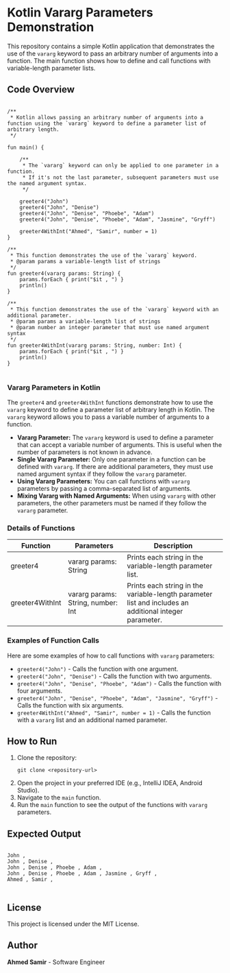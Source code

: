 <!DOCTYPE html>
<html lang="en">
<head>
    <meta charset="UTF-8">
    <title>Kotlin Vararg Parameters Demonstration</title>
</head>
<body>

<h1>Kotlin Vararg Parameters Demonstration</h1>

<p>This repository contains a simple Kotlin application that demonstrates the use of the <code>vararg</code> keyword to pass an arbitrary number of arguments into a function. The main function shows how to define and call functions with variable-length parameter lists.</p>

<h2>Code Overview</h2>

<pre>
<code>
/**
 * Kotlin allows passing an arbitrary number of arguments into a function using the `vararg` keyword to define a parameter list of arbitrary length.
 */

fun main() {

    /**
     * The `vararg` keyword can only be applied to one parameter in a function.
     * If it's not the last parameter, subsequent parameters must use the named argument syntax.
     */

    greeter4("John")
    greeter4("John", "Denise")
    greeter4("John", "Denise", "Phoebe", "Adam")
    greeter4("John", "Denise", "Phoebe", "Adam", "Jasmine", "Gryff")

    greeter4WithInt("Ahmed", "Samir", number = 1)
}

/**
 * This function demonstrates the use of the `vararg` keyword.
 * @param params a variable-length list of strings
 */
fun greeter4(vararg params: String) {
    params.forEach { print("$it , ") }
    println()
}

/**
 * This function demonstrates the use of the `vararg` keyword with an additional parameter.
 * @param params a variable-length list of strings
 * @param number an integer parameter that must use named argument syntax
 */
fun greeter4WithInt(vararg params: String, number: Int) {
    params.forEach { print("$it , ") }
    println()
}
</code>
</pre>

<h3>Vararg Parameters in Kotlin</h3>

<p>The <code>greeter4</code> and <code>greeter4WithInt</code> functions demonstrate how to use the <code>vararg</code> keyword to define a parameter list of arbitrary length in Kotlin. The <code>vararg</code> keyword allows you to pass a variable number of arguments to a function.</p>

<ul>
    <li><strong>Vararg Parameter:</strong> The <code>vararg</code> keyword is used to define a parameter that can accept a variable number of arguments. This is useful when the number of parameters is not known in advance.</li>
    <li><strong>Single Vararg Parameter:</strong> Only one parameter in a function can be defined with <code>vararg</code>. If there are additional parameters, they must use named argument syntax if they follow the <code>vararg</code> parameter.</li>
    <li><strong>Using Vararg Parameters:</strong> You can call functions with <code>vararg</code> parameters by passing a comma-separated list of arguments.</li>
    <li><strong>Mixing Vararg with Named Arguments:</strong> When using <code>vararg</code> with other parameters, the other parameters must be named if they follow the <code>vararg</code> parameter.</li>
</ul>

<h3>Details of Functions</h3>

<table>
    <thead>
        <tr>
            <th>Function</th>
            <th>Parameters</th>
            <th>Description</th>
        </tr>
    </thead>
    <tbody>
        <tr>
            <td>greeter4</td>
            <td>vararg params: String</td>
            <td>Prints each string in the variable-length parameter list.</td>
        </tr>
        <tr>
            <td>greeter4WithInt</td>
            <td>vararg params: String, number: Int</td>
            <td>Prints each string in the variable-length parameter list and includes an additional integer parameter.</td>
        </tr>
    </tbody>
</table>

<h3>Examples of Function Calls</h3>

<p>Here are some examples of how to call functions with <code>vararg</code> parameters:</p>

<ul>
    <li><code>greeter4("John")</code> - Calls the function with one argument.</li>
    <li><code>greeter4("John", "Denise")</code> - Calls the function with two arguments.</li>
    <li><code>greeter4("John", "Denise", "Phoebe", "Adam")</code> - Calls the function with four arguments.</li>
    <li><code>greeter4("John", "Denise", "Phoebe", "Adam", "Jasmine", "Gryff")</code> - Calls the function with six arguments.</li>
    <li><code>greeter4WithInt("Ahmed", "Samir", number = 1)</code> - Calls the function with a <code>vararg</code> list and an additional named parameter.</li>
</ul>

<h2>How to Run</h2>

<ol>
    <li>Clone the repository:
        <pre><code>git clone &lt;repository-url&gt;</code></pre>
    </li>
    <li>Open the project in your preferred IDE (e.g., IntelliJ IDEA, Android Studio).</li>
    <li>Navigate to the <code>main</code> function.</li>
    <li>Run the <code>main</code> function to see the output of the functions with <code>vararg</code> parameters.</li>
</ol>

<h2>Expected Output</h2>

<pre>
<code>
John , 
John , Denise , 
John , Denise , Phoebe , Adam , 
John , Denise , Phoebe , Adam , Jasmine , Gryff , 
Ahmed , Samir , 
</code>
</pre>

<h2>License</h2>

<p>This project is licensed under the MIT License.</p>

<h2>Author</h2>

<p><strong>Ahmed Samir</strong> - Software Engineer</p>

</body>
</html>
